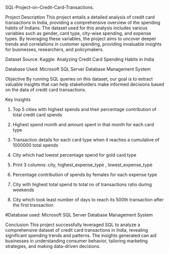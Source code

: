 SQL-Project-on-Credit-Card-Transactions.

Project Description
This project entails a detailed analysis of credit card transactions in India, providing a comprehensive overview of the spending habits of Indians. The dataset used for this analysis includes various variables such as gender, card type, city-wise spending, and expense types. By leveraging these variables, the project aims to uncover deeper trends and correlations in customer spending, providing invaluable insights for businesses, researchers, and policymakers.

Dataset Source:
Kaggle: Analyzing Credit Card Spending Habits in India

Database Used:
Microsoft SQL Server Database Management System

Objective
By running SQL queries on this dataset, our goal is to extract valuable insights that can help stakeholders make informed decisions based on the data of credit card transactions.

Key Insights
1) Top 5 cities with highest spends and their percentage contribution of total credit card spends

2) Highest spend month and amount spent in that month for each card type

3) Transaction details for each card type when it reaches a cumulative of 1000000 total spends

4) City which had lowest percentage spend for gold card type

5) Print 3 columns: city, highest_expense_type , lowest_expense_type

6) Percentage contribution of spends by females for each expense type

7) City with highest total spend to total no of transactions ratio during weekends

8) City which took least number of days to reach its 500th transaction after the first transaction

#Database used: Microsoft SQL Server Database Management System

Conclusion
This project successfully leveraged SQL to analyze a comprehensive dataset of credit card transactions in India, revealing significant spending trends and patterns. The insights generated can aid businesses in understanding consumer behavior, tailoring marketing strategies, and making data-driven decisions. 
